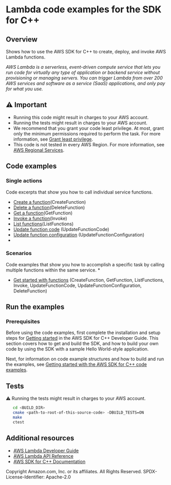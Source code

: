 # Lambda code examples for the SDK for C++
## Overview

Shows how to use the AWS SDK for C++ to create, deploy, and invoke
AWS Lambda functions.

*AWS Lambda is a serverless, event-driven compute service that lets you run code for virtually any type of application or backend service without provisioning or managing servers. You can trigger Lambda from over 200 AWS services and software as a service (SaaS) applications, and only pay for what you use.*

## ⚠️ Important
* Running this code might result in charges to your AWS account. 
* Running the tests might result in charges to your AWS account.
* We recommend that you grant your code least privilege. At most, grant only the minimum permissions required to perform the task. For more information, see [Grant least privilege](https://docs.aws.amazon.com/IAM/latest/UserGuide/best-practices.html#grant-least-privilege). 
* This code is not tested in every AWS Region. For more information, see [AWS Regional Services](https://aws.amazon.com/about-aws/global-infrastructure/regional-product-services).

## Code examples

### Single actions

Code excerpts that show you how to call individual service functions.

* [Create a function](get_started_with_functions_scenario.cpp)(CreateFunction)
* [Delete a function](get_started_with_functions_scenario.cpp)(DeleteFunction)
* [Get a function](get_started_with_functions_scenario.cpp)(GetFunction)
* [Invoke a function](get_started_with_functions_scenario.cpp)(Invoke)
* [List functions](get_started_with_functions_scenario.cpp)(ListFunctions)
* [Update function code](get_started_with_functions_scenario.cpp)
  (UpdateFunctionCode)
* [Update function configuration](get_started_with_functions_scenario.cpp)
  (UpdateFunctionConfiguration)
* 
### Scenarios

Code examples that show you how to accomplish a specific task by calling multiple functions within the same service.
* 
* [Get started with functions](get_started_with_functions_scenario.cpp) 
  (CreateFunction, GetFunction, ListFunctions, Invoke, UpdateFunctionCode, 
  UpdateFunctionConfiguration, DeleteFunction)

## Run the examples

### Prerequisites

Before using the code examples, first complete the installation and setup steps
for [Getting started](https://docs.aws.amazon.com/sdk-for-cpp/v1/developer-guide/getting-started.html) in the AWS SDK for
C++ Developer Guide.
This section covers how to get and build the SDK, and how to build your own code by using the SDK with a
sample Hello World-style application.

Next, for information on code example structures and how to build and run the examples, see [Getting started with the AWS SDK for C++ code examples](https://docs.aws.amazon.com/sdk-for-cpp/v1/developer-guide/getting-started-code-examples.html).

## Tests
⚠️ Running the tests might result in charges to your AWS account.

```sh
   cd <BUILD_DIR>
   cmake <path-to-root-of-this-source-code> -DBUILD_TESTS=ON
   make
   ctest 
```   

## Additional resources
* [AWS Lambda Developer Guide](https://docs.aws.amazon.com/lambda/latest/dg/welcome.html)
* [AWS Lambda API Reference](https://docs.aws.amazon.com/lambda/latest/dg/API_Reference.html)
* [AWS SDK for C++ Documentation](https://docs.aws.amazon.com/sdk-for-cpp/index.html)


Copyright Amazon.com, Inc. or its affiliates. All Rights Reserved. SPDX-License-Identifier: Apache-2.0
